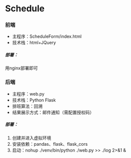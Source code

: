 # Schedule

### 前端
* 主程序：ScheduleForm/index.html
* 技术栈：html+JQuery
##### 部署：
用nginx部署即可

### 后端
* 主程序：web.py
* 技术栈：Python Flask
* 排班算法：回溯
* 结果展示方式：邮件通知（需配置授权码）
##### 部署：
1. 创建并进入虚拟环境
2. 安装依赖：pandas、flask、flask_cors
3. 启动：nohup ./venv/bin/python ./web.py >> ./log 2>&1 &
